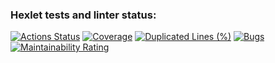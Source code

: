 ### Hexlet tests and linter status:
[![Actions Status](https://github.com/xcenia9/java-project-78/actions/workflows/hexlet-check.yml/badge.svg)](https://github.com/xcenia9/java-project-78/actions)
[![Coverage](https://sonarcloud.io/api/project_badges/measure?project=xcenia9_java-project-78&metric=coverage)](https://sonarcloud.io/summary/new_code?id=xcenia9_java-project-78)
[![Duplicated Lines (%)](https://sonarcloud.io/api/project_badges/measure?project=xcenia9_java-project-78&metric=duplicated_lines_density)](https://sonarcloud.io/summary/new_code?id=xcenia9_java-project-78)
[![Bugs](https://sonarcloud.io/api/project_badges/measure?project=xcenia9_java-project-78&metric=bugs)](https://sonarcloud.io/summary/new_code?id=xcenia9_java-project-78)
[![Maintainability Rating](https://sonarcloud.io/api/project_badges/measure?project=xcenia9_java-project-78&metric=sqale_rating)](https://sonarcloud.io/summary/new_code?id=xcenia9_java-project-78)
